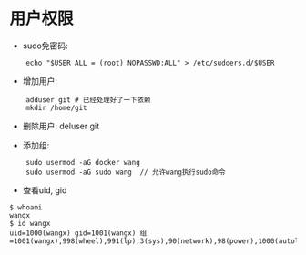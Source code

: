 # 用户权限
* sudo免密码:
```
    echo "$USER ALL = (root) NOPASSWD:ALL" > /etc/sudoers.d/$USER
```

* 增加用户:   
```
    adduser git # 已经处理好了一下依赖
    mkdir /home/git
```
* 删除用户:   deluser git

* 添加组:
```
    sudo usermod -aG docker wang
    sudo usermod -aG sudo wang  // 允许wang执行sudo命令
```

* 查看uid, gid
```
$ whoami
wangx
$ id wangx
uid=1000(wangx) gid=1001(wangx) 组=1001(wangx),998(wheel),991(lp),3(sys),90(network),98(power),1000(autologin),965(docker)
```
